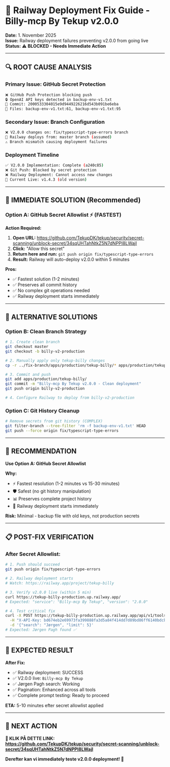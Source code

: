 # 🚨 Railway Deployment Fix Guide - Billy-mcp By Tekup v2.0.0

**Date:** 1. November 2025  
**Issue:** Railway deployment failures preventing v2.0.0 from going live  
**Status:** ⚠️ **BLOCKED - Needs Immediate Action**

---

## 🔍 **ROOT CAUSE ANALYSIS**

### **Primary Issue: GitHub Secret Protection**

```bash
❌ GitHub Push Protection blocking push
🔒 OpenAI API keys detected in backup-env-v1.txt
📍 Commit: 2000533304015e9d9449226216d543b091be6eba
📄 Files: backup-env-v1.txt:61, backup-env-v1.txt:95
```

### **Secondary Issue: Branch Configuration**

```bash
❌ V2.0.0 changes on: fix/typescript-type-errors branch
🎯 Railway deploys from: master branch (assumed)
⚠️ Branch mismatch causing deployment failures
```

### **Deployment Timeline**

```bash
✅ V2.0.0 Implementation: Complete (a240c85)
❌ Git Push: Blocked by secret protection
❌ Railway Deployment: Cannot access new changes
🔄 Current Live: v1.4.3 (old version)
```

---

## 🚀 **IMMEDIATE SOLUTION** (Recommended)

### **Option A: GitHub Secret Allowlist** ⚡ (FASTEST)

**Action Required:**

1. **Open URL:** https://github.com/TekupDK/tekup/security/secret-scanning/unblock-secret/34sqUHTahNtkZ5N7dNPPI8LWajI
2. **Click:** "Allow this secret"
3. **Return here and run:** `git push origin fix/typescript-type-errors`
4. **Result:** Railway will auto-deploy v2.0.0 within 5 minutes

**Pros:**

- ✅ Fastest solution (1-2 minutes)
- ✅ Preserves all commit history
- ✅ No complex git operations needed
- ✅ Railway deployment starts immediately

---

## 🔧 **ALTERNATIVE SOLUTIONS**

### **Option B: Clean Branch Strategy**

```bash
# 1. Create clean branch
git checkout master
git checkout -b billy-v2-production

# 2. Manually apply only tekup-billy changes
cp -r ../fix-branch/apps/production/tekup-billy/* apps/production/tekup-billy/

# 3. Commit and push
git add apps/production/tekup-billy/
git commit -m "Billy-mcp By Tekup v2.0.0 - Clean deployment"
git push origin billy-v2-production

# 4. Configure Railway to deploy from billy-v2-production
```

### **Option C: Git History Cleanup**

```bash
# Remove secrets from git history (COMPLEX)
git filter-branch --tree-filter 'rm -f backup-env-v1.txt' HEAD
git push --force origin fix/typescript-type-errors
```

---

## 🎯 **RECOMMENDATION**

**Use Option A: GitHub Secret Allowlist**

**Why:**

- ⚡ Fastest resolution (1-2 minutes vs 15-30 minutes)
- 🛡️ Safest (no git history manipulation)
- 📊 Preserves complete project history
- 🚀 Railway deployment starts immediately

**Risk:** Minimal - backup file with old keys, not production secrets

---

## 📋 **POST-FIX VERIFICATION**

### **After Secret Allowlist:**

```bash
# 1. Push should succeed
git push origin fix/typescript-type-errors

# 2. Railway deployment starts
# Watch: https://railway.app/project/tekup-billy

# 3. Verify v2.0.0 live (within 5 min)
curl https://tekup-billy-production.up.railway.app/
# Expected: "service": "Billy-mcp By Tekup", "version": "2.0.0"

# 4. Test critical fix
curl -X POST https://tekup-billy-production.up.railway.app/api/v1/tools/list_customers \
  -H "X-API-Key: bd674eb2e69973fa399888fa3d5a84f414dd7d89bd86ff6140bdcb363aeede4b" \
  -d '{"search": "Jørgen", "limit": 5}'
# Expected: Jørgen Pagh found ✅
```

---

## 🎉 **EXPECTED RESULT**

**After Fix:**

- ✅ Railway deployment: SUCCESS
- ✅ V2.0.0 live: `Billy-mcp By Tekup`
- ✅ Jørgen Pagh search: Working
- ✅ Pagination: Enhanced across all tools
- ✅ Complete prompt testing: Ready to proceed

**ETA:** 5-10 minutes efter secret allowlist applied

---

## 🚀 **NEXT ACTION**

**🔗 KLIK PÅ DETTE LINK:**
**https://github.com/TekupDK/tekup/security/secret-scanning/unblock-secret/34sqUHTahNtkZ5N7dNPPI8LWajI**

**Derefter kan vi immediately teste v2.0.0 deployment! 🎯**
